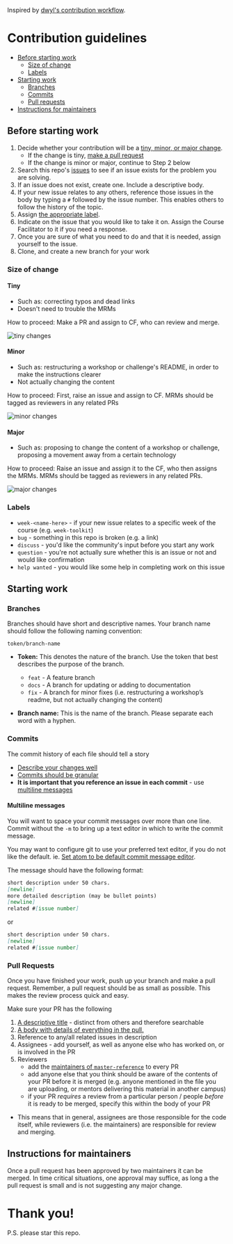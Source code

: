 Inspired by [dwyl's contribution workflow](https://www.github.com/dwyl/contributing).

# Contribution guidelines

- [Before starting work](#before-starting-work)
  - [Size of change](#size-of-change)
  - [Labels](#labels)
- [Starting work](#starting-work)
  - [Branches](#branches)
  - [Commits](#commits)
  - [Pull requests](#pull-requests)
- [Instructions for maintainers](#instructions-for-maintainers)

## Before starting work

1. Decide whether your contribution will be a [tiny, minor, or major change](#tiny-vs-minor-vs-major-changes).
   - If the change is tiny, [make a pull request](#pull-requests)
   - If the change is minor or major, continue to Step 2 below
2. Search this repo's [issues](https://www.github.com/foundersandcoders/master-reference/issues) to see if an issue exists for the problem you are solving.
3. If an issue does not exist, create one. Include a descriptive body.
4. If your new issue relates to any others, reference those issues in the body by typing a `#` followed by the issue number. This enables others to follow the history of the topic.
5. Assign [the appropriate label](#labels).
6. Indicate on the issue that you would like to take it on. Assign the Course Facilitator to it if you need a response.
7. Once you are sure of what you need to do and that it is needed, assign yourself to the issue.
8. Clone, and create a new branch for your work

### Size of change

#### Tiny

- Such as: correcting typos and dead links
- Doesn't need to trouble the MRMs

How to proceed: Make a PR and assign to CF, who can review and merge.

![tiny changes](https://i.ibb.co/kHHtQzK/contributing-tiny-changes.jpg)

#### Minor

- Such as: restructuring a workshop or challenge's README, in order to make the instructions clearer
- Not actually changing the content

How to proceed: First, raise an issue and assign to CF. MRMs should be tagged as reviewers in any related PRs

![minor changes](https://i.ibb.co/Wp0FsCs/contributing-minor-changes.jpg)

#### Major

- Such as: proposing to change the content of a workshop or challenge, proposing a movement away from a certain technology

How to proceed: Raise an issue and assign it to the CF, who then assigns the MRMs. MRMs should be tagged as reviewers in any related PRs.

![major changes](https://i.ibb.co/N7LZk9k/contributing-major-changes.jpg)

### Labels

- `week-<name-here>` - if your new issue relates to a specific week of the course (e.g. `week-toolkit`)
- `bug` - something in this repo is broken (e.g. a link)
- `discuss` - you'd like the community's input before you start any work
- `question` - you're not actually sure whether this is an issue or not and would like confirmation
- `help wanted` - you would like some help in completing work on this issue

## Starting work

### Branches

Branches should have short and descriptive names. Your branch name should follow the following naming convention:

`token/branch-name`

- **Token:** This denotes the nature of the branch. Use the token that best describes the purpose of the branch.

  - `feat` - A feature branch
  - `docs` - A branch for updating or adding to documentation
  - `fix` - A branch for minor fixes (i.e. restructuring a workshop’s readme, but not actually changing the content)

- **Branch name:** This is the name of the branch. Please separate each word with a hyphen.

### Commits

The commit history of each file should tell a story

- [Describe your changes well](https://gist.github.com/mikepea/863f63d6e37281e329f8#describe-your-changes-well-in-each-commit)
- [Commits should be granular](https://gist.github.com/mikepea/863f63d6e37281e329f8#keep-it-small)
- **It is important that you reference an issue in each commit** - use [multiline messages](#multiline-messages)

#### Multiline messages

You will want to space your commit messages over more than one line. Commit without the `-m` to bring up a text editor in which to write the commit message.

You may want to configure git to use your preferred text editor, if you do not like the default. ie. [Set atom to be default commit message editor](https://help.github.com/articles/associating-text-editors-with-git/#using-atom-as-your-editor).

The message should have the following format:

```md
short description under 50 chars.
[newline]
more detailed description (may be bullet points)
[newline]
related #[issue number]
```

or

```md
short description under 50 chars.
[newline]
related #[issue number]
```

### Pull Requests

Once you have finished your work, push up your branch and make a pull request. Remember, a pull request should be as small as possible. This makes the review process quick and easy.

Make sure your PR has the following

1. [A descriptive title](https://gist.github.com/mikepea/863f63d6e37281e329f8#ensure-there-is-a-solid-title-and-summary) - distinct from others and therefore searchable
2. [A body with details of everything in the pull.](https://gist.github.com/mikepea/863f63d6e37281e329f8#ensure-there-is-a-solid-title-and-summary)
3. Reference to any/all related issues in description
4. Assignees - add yourself, as well as anyone else who has worked on, or is involved in the PR
5. Reviewers
   - add the [maintainers of `master-reference`](https://github.com/foundersandcoders/master-reference/blob/master/MAINTAINERS.md) to every PR
   - add anyone else that you think should be aware of the contents of your PR before it is merged (e.g. anyone mentioned in the file you are uploading, or mentors delivering this material in another campus)
   - if your PR _requires_ a review from a particular person / people _before_ it is ready to be merged, specify this within the body of your PR

- This means that in general, assignees are those responsible for the code itself, while reviewers (i.e. the maintainers) are responsible for review and merging.

## Instructions for maintainers

Once a pull request has been approved by two maintainers it can be merged. In time critical situations, one approval may suffice, as long a the pull request is small and is not suggesting any major change.

# Thank you!

P.S. please star this repo.
